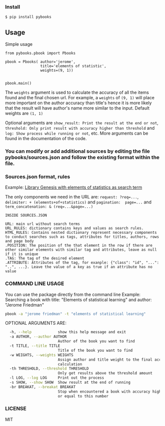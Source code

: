 ### Install
```sh
$ pip install pybooks
```

## Usage

Simple usage

```
from pybooks.pbook import Pbooks 

pbook = Pbooks( author='jerome',
                title='elements of statistic',
                weights=(9, 1)) 
         

pbook.main()
```

The ```weights``` argument is used to calculate the accuracy of all the items found and the final chosen url. For example, a ```weights``` of ```(9, 1)``` will place more important on the author accuracy than title's hence it is more likely that the result will have author's name more similar to the input. Default weights are ```(1, 1)```

Optional arguments are ```show_result: Print the result at the end or not```, ```threshold: Only print result with accuracy higher than threshold``` and ```log: Show process while running or not```, etc. More arguments can be found in the documentation of the code.

### You can modify or add additional sources by editing the file pybooks/sources.json and follow the existing format within the file.

### Sources.json format, rules

Example: 
[Library Genesis with elements of statistics as search term](http://gen.lib.rus.ec/search.php?&req=elements+of+statistics&phrase=1&view=simple&column=def&sort=def&sortmode=ASC&page=1)

The only components we need in the URL are: ```request: ?req=...```, ```delimiter: + (elements+of+statistics)``` and ```pagination: 
page=...``` and ```term_concatenation: & (req=...&page=...)```

```
INSIDE SOURCES.JSON

URL: main url without search terms
URL_RULES: dictionary contains keys and values as search rules.
HTML_RULES: Contains nested dictionary represent necessary components to conduct searches such as tags, attributes for titles, authors, rows and page body
.POSITION: The position of the that element in the row if there are other similar elements with similar tag and attributes, leave as null if it is unique
.TAG: The tag of the desired element
.ATTRIBUTE: Attributes of the tag, for exanple: {"class": "id", "...": "..", ...}. Leave the value of a key as true if an attribute has no value
```
### COMMAND LINE USAGE
You can use the package directly from the command line
Example: Searching a book with title: "Elements of statistical learning" and author: "Jerome Friedman"
```sh
pbook -a "jerome friedman" -t "elements of statistical learning"
```
OPTIONAL ARGUMENTS ARE:
```sh
  -h, --help            show this help message and exit
  -a AUTHOR, --author AUTHOR
                        Author of the book you want to find
  -t TITLE, --title TITLE
                        Title of the book you want to find
  -w WEIGHTS, --weights WEIGHTS
                        Assign author and title weight to the final accuracy
                        calculation
  -th THRESHOLD, --threshold THRESHOLD
                        Only get results above the threshold amount
  -l LOG, --log LOG     Print out the process
  -s SHOW, --show SHOW  Show result at the end of running
  -br BREAKAT, --breakat BREAKAT
                        Stop when encountered a book with accuracy higher than
                        or equal to this number
```

### LICENSE

MIT
